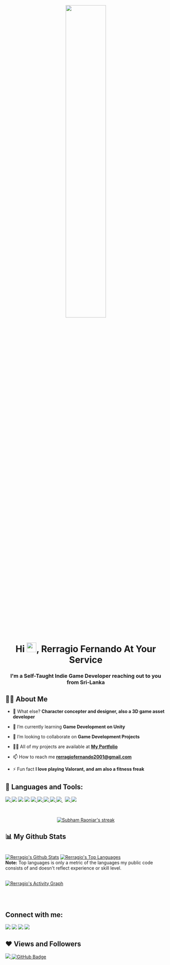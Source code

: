 <p align="center">
  <a href="#"><img width="50%" height="auto" src="https://raw.githubusercontent.com/Rerragio-Fernando/Rerragio-Fernando/main/space_dualshock_4.gif"/></a>
</p>  

<h1 align="center">Hi <img src="https://raw.githubusercontent.com/MartinHeinz/MartinHeinz/master/wave.gif" width="30px">, Rerragio Fernando At Your Service</h1>
<h3 align="center">I'm a Self-Taught Indie Game Developer reaching out to you from Sri-Lanka</h3>


## 🙋‍♂️ About Me

- 🔭 What else? **Character concepter and designer, also a 3D game asset developer**

- 🌱 I’m currently learning **Game Development on Unity**

- 👯 I’m looking to collaborate on **Game Development Projects**

- 👨‍💻 All of my projects are available at **[My Portfolio](https://subhamraoniar.com)**

- 📫 How to reach me **rerragiofernando2001@gmail.com**

- ⚡ Fun fact **I love playing Valorant, and am also a fitness freak**

## 🚀 Languages and Tools:

<p align="left"> 
    <a href="https://unity.com/" target="_blank"> <img src="https://img.icons8.com/ios-filled/50/000000/unity.png"/> </a> 
    <a href="https://docs.microsoft.com/en-us/dotnet/csharp/" target="_blank"> <img src="https://img.icons8.com/color/48/000000/c-sharp-logo-2.png"/></a> 
    <a href="https://pixologic.com/" target="_blank"> <img src="https://img.icons8.com/nolan/50/zbrush.png"/></a>
    <a href="https://www.blender.org/" target="_blank"> <img src="https://img.icons8.com/color/48/000000/blender-3d.png"/></a>
    <a href="https://www.java.com" target="_blank"> <img src="https://img.icons8.com/color/48/000000/java-coffee-cup-logo.png"/> </a>
    <a href="https://www.w3.org/html/" target="_blank"> <img src="https://img.icons8.com/color/48/000000/html-5.png"/> </a> 
    <a href="https://www.w3schools.com/css/" target="_blank"> <img src="https://img.icons8.com/color/48/000000/css3.png"/> </a> 
    <a href="https://www.python.org" target="_blank"> <img src="https://img.icons8.com/color/48/000000/python.png"/> </a> 
    <a style="padding-right:8px;" href="https://www.mysql.com/" target="_blank"> <img src="https://img.icons8.com/fluent/50/000000/mysql-logo.png"/> </a>
    <a href="https://firebase.google.com/" target="_blank"> <img src="https://img.icons8.com/color/48/000000/firebase.png"/> </a> 
    <a href="https://git-scm.com/" target="_blank"> <img src="https://img.icons8.com/color/48/000000/git.png"/> </a>  
</p>

<!-- [![React Badge](https://img.shields.io/badge/-React-61DBFB?style=for-the-badge&labelColor=black&logo=react&logoColor=61DBFB)](#)  [![Javascript Badge](https://img.shields.io/badge/-Javascript-F0DB4F?style=for-the-badge&labelColor=black&logo=javascript&logoColor=F0DB4F)](#) [![Typescript Badge](https://img.shields.io/badge/-Typescript-007acc?style=for-the-badge&labelColor=black&logo=typescript&logoColor=007acc)](#) [![Nodejs Badge](https://img.shields.io/badge/-Nodejs-3C873A?style=for-the-badge&labelColor=black&logo=node.js&logoColor=3C873A)](#) [![GraphQL Badge](https://img.shields.io/badge/-GraphQl-e535ab?style=for-the-badge&labelColor=black&logo=node.js&logoColor=e535ab)](#) -->
<br/>

<p align="center">
    <a href="https://github.com/Rerragio-Fernando/github-readme-streak-stats">
        <img title="🔥 Get streak stats for your profile at git.io/streak-stats" alt="Subham Raoniar's streak" src="https://github-readme-streak-stats.herokuapp.com/?user=Rerragio-Fernando&theme=black-ice&hide_border=true&stroke=0000&background=060A0CD0"/>
    </a>
</p>

## 📊 My Github Stats

  <br/>
    <a href="https://github.com/Rerragio-Fernando/github-readme-stats"><img alt="Rerragio's Github Stats" src="https://github-readme-stats.vercel.app/api?username=Rerragio-Fernando&show_icons=true&count_private=true&theme=react&hide_border=true&bg_color=0D1117" /></a>
  <a href="https://github.com/SubhamRaoniar28/github-readme-stats"><img alt="Rerragio's Top Languages" src="https://github-readme-stats.vercel.app/api/top-langs/?username=SubhamRaoniar28&langs_count=8&count_private=true&layout=compact&theme=react&hide_border=true&bg_color=0D1117" /></a>
  <br/>
  <b>Note:</b> Top languages is only a metric of the languages my public code consists of and doesn't reflect experience or skill level.


<br/>
<br/>

<a href="https://github.com/Rerragio-Fernando/github-readme-activity-graph"><img alt="Rerragio's Activity Graph" src="https://activity-graph.herokuapp.com/graph?username=Rerragio-Fernando&bg_color=0D1117&color=5BCDEC&line=5BCDEC&point=FFFFFF&hide_border=true" /></a>

<br/>
<br/>

## Connect with me:
<p align="left">

<a href = "https://www.linkedin.com/in/rerragio-fernando-b07742195/"><img src="https://img.icons8.com/fluent/48/000000/linkedin.png"/></a>
<a href = "https://twitter.com/RerragioFernan1"><img src="https://img.icons8.com/fluent/48/000000/twitter.png"/></a>
<a href="https://www.artstation.com/aceghost360" target="_blank"> <img src="https://img.icons8.com/color/50/000000/artstation.png"/></a>
<a href="https://pin.it/2mfB97H" target="_blank"> <img src="https://img.icons8.com/color/48/000000/pinterest--v1.png"/></a>
</p>

## ❤ Views and Followers
<a href="https://github.com/Meghna-DAS/github-profile-views-counter">
    <img src="https://komarev.com/ghpvc/?username=Rerragio-Fernando">
</a>
<a href="https://github.com/Rerragio-Fernando?tab=followers"><img src="https://img.shields.io/github/followers/Rerragio-Fernando?label=Followers&style=social" alt="GitHub Badge"></a>
